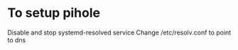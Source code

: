# To setup pihole

Disable and stop systemd-resolved service
Change /etc/resolv.conf to point to dns
